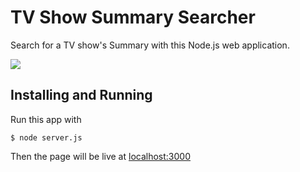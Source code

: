 # TV Show Summary Searcher 

Search for a TV show's Summary with this Node.js web application.  

![](./screenshots/screenshot-friends.png)

## Installing and Running 
Run this app with 
```
$ node server.js 
```
Then the page will be live at [localhost:3000](http://localhost:3000/)
